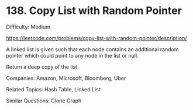 # 138. Copy List with Random Pointer

Difficulty: Medium

https://leetcode.com/problems/copy-list-with-random-pointer/description/

A linked list is given such that each node contains an additional random pointer which could point to any node in the list or null.

Return a deep copy of the list.

Companies: Amazon, Microsoft, Bloomberg, Uber

Related Topics: Hash Table, Linked List

Similar Questions: Clone Graph

